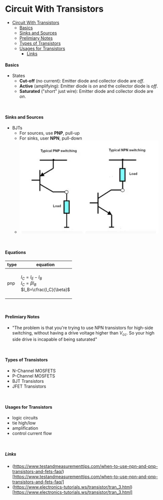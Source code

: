 # Circuit With Transistors

- [Circuit With Transistors](#circuit-with-transistors)
  - [Basics](#basics)
  - [Sinks and Sources](#sinks-and-sources)
  - [Prelimiary Notes](#prelimiary-notes)
  - [Types of Transistors](#types-of-transistors)
  - [Usages for Transistors](#usages-for-transistors)
    - [Links](#links)

#### Basics
- States
  - **Cut-off** (no current): Emitter diode and collector diode are *off*.
  - **Active** (amplifying): Emitter diode is *on* and the collector diode is *off*.
  - **Saturated** ("short" just wire): Emitter diode and collector diode are *on*.

<br/>

#### Sinks and Sources
- BJTs
  - For sources, use **PNP**, pull-up
  - For sinks, user **NPN**, pull-down
  - ![](src/bjt_sinks_sources.png)

<br/>

#### Equations
|type|equation|
|---|---|
|pnp|<br/>$I_C=I_E-I_B$<br/>$I_C=\beta I_B$<br/>$I_B=\cfrac{I_C}{\beta}$<br/>&nbsp;|

<br/>

#### Prelimiary Notes
- "The problem is that you're trying to use NPN transistors for high-side switching, without having a drive voltage higher than $V_{cc}$. So your high side drive is incapable of being saturated"

<br/>

#### Types of Transistors
- N-Channel MOSFETS
- P-Channel MOSFETS
- BJT Transistors
- JFET Transistors

<br/>

#### Usages for Transistors
- logic circuits
- tie high/low
- amplification
- control current flow

<br/>

##### Links
- (https://www.testandmeasurementtips.com/when-to-use-npn-and-pnp-transistors-and-fets-faq/)[https://www.testandmeasurementtips.com/when-to-use-npn-and-pnp-transistors-and-fets-faq/]
- (https://www.electronics-tutorials.ws/transistor/tran_3.html)[https://www.electronics-tutorials.ws/transistor/tran_3.html]